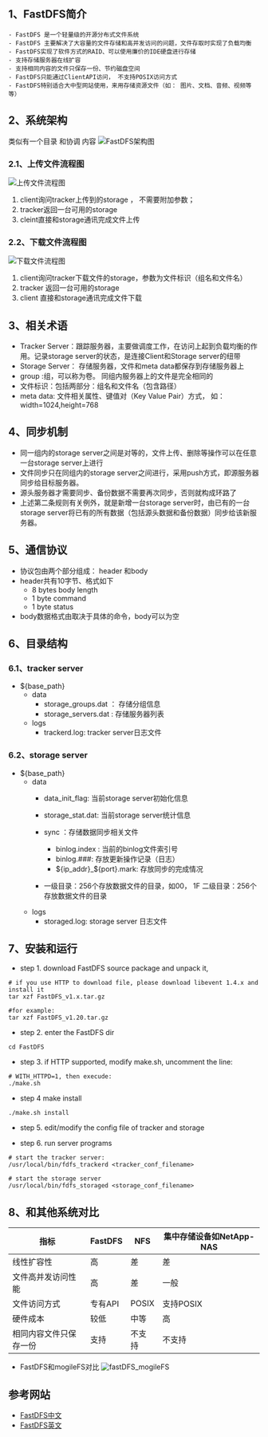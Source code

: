 ## 1、FastDFS简介
    - FastDFS 是一个轻量级的开源分布式文件系统
    - FastDFS 主要解决了大容量的文件存储和高并发访问的问题，文件存取时实现了负载均衡
    - FastDFS实现了软件方式的RAID、可以使用廉价的IDE硬盘进行存储
    - 支持存储服务器在线扩容
    - 支持相同内容的文件只保存一份、节约磁盘空间
    - FastDFS只能通过ClientAPI访问， 不支持POSIX访问方式
    - FastDFS特别适合大中型网站使用，来用存储资源文件（如： 图片、文档、音频、视频等等）

## 2、系统架构
类似有一个目录 和协调
内容
![FastDFS架构图](img/ch23/FastDFS架构图.jpg)

### 2.1、上传文件流程图
![上传文件流程图](img/ch23/上传文件流程图.jpg)
1. client询问tracker上传到的storage ， 不需要附加参数；
2. tracker返回一台可用的storage
3. cleint直接和storage通讯完成文件上传

### 2.2、下载文件流程图
![下载文件流程图](img/ch23/下载文件流程图.jpg)
1. client询问tracker下载文件的storage，参数为文件标识（组名和文件名）
2. tracker 返回一台可用的storage
3. client 直接和storage通讯完成文件下载
## 3、相关术语
- Tracker Server：跟踪服务器，主要做调度工作，在访问上起到负载均衡的作用。记录storage server的状态，是连接Client和Storage server的纽带
- Storage Server： 存储服务器，文件和meta data都保存到存储服务器上
- group :组，可以称为卷。 同组内服务器上的文件是完全相同的
- 文件标识：包括两部分：组名和文件名（包含路径）
- meta data: 文件相关属性、键值对（Key Value Pair）方式， 如： width=1024,height=768

## 4、同步机制
- 同一组内的storage server之间是对等的，文件上传、删除等操作可以在任意一台storage server上进行
- 文件同步只在同组内的storage server之间进行，采用push方式，即源服务器同步给目标服务器。
- 源头服务器才需要同步、备份数据不需要再次同步，否则就构成环路了
- 上述第二条规则有关例外，就是新增一台storage server时，由已有的一台storage server将已有的所有数据（包括源头数据和备份数据）同步给该新服务器。

## 5、通信协议
- 协议包由两个部分组成： header 和body
- header共有10字节、格式如下
    - 8 bytes body length
    - 1 byte command
    - 1 byte status
- body数据格式由取决于具体的命令，body可以为空

## 6、目录结构
### 6.1、tracker server
- ${base_path}
    - data
        - storage_groups.dat ： 存储分组信息
        - storage_servers.dat : 存储服务器列表
    - logs
        - trackerd.log: tracker server日志文件

### 6.2、storage server
- ${base_path}
    - data
        - data_init_flag: 当前storage server初始化信息
        - storage_stat.dat: 当前storage server统计信息
        - sync ：存储数据同步相关文件
            - binlog.index : 当前的binlog文件索引号
            - binlog.###: 存放更新操作记录（日志）
            - ${ip_addr}_${port}.mark: 存放同步的完成情况

        - 一级目录：256个存放数据文件的目录，如00， 1F
            二级目录：256个存放数据文件的目录
    - logs
        - storaged.log: storage server 日志文件

## 7、安装和运行
- step 1. download FastDFS source package and unpack it,
````
# if you use HTTP to download file, please download libevent 1.4.x and install it
tar xzf FastDFS_v1.x.tar.gz

#for example:
tar xzf FastDFS_v1.20.tar.gz
````
- step 2. enter the FastDFS dir
````
cd FastDFS
````
- step 3. if HTTP supported, modify make.sh, uncomment the line:
````
# WITH_HTTPD=1, then execude:
./make.sh

````

- step 4 make install
````
./make.sh install
````
- step 5. edit/modify the config file of tracker and storage

- step 6. run server programs
````
# start the tracker server:
/usr/local/bin/fdfs_trackerd <tracker_conf_filename>

# start the storage server
/usr/local/bin/fdfs_storaged <storage_conf_filename>
````

## 8、和其他系统对比
| 指标     | FastDFS| NFS | 集中存储设备如NetApp- NAS|
| ------------- | ------------- | ------------- | ------------- |
|线性扩容性 | 高 | 差| 差|
| 文件高并发访问性能  | 高 | 差 | 一般|
| 文件访问方式  | 专有API | POSIX| 支持POSIX|
| 硬件成本  | 较低 | 中等 | 高|
| 相同内容文件只保存一份  | 支持 | 不支持 | 不支持|

- FastDFS和mogileFS对比
![fastDFS_mogileFS](img/ch23/fastDFS_mogileFS.jpg)

## 参考网站
- [FastDFS中文](http://www.csource.org/,"")
- [FastDFS英文](http://code.google.com/p/fastdfs/,"")